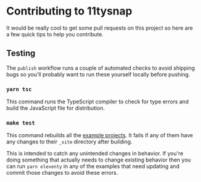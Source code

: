 Contributing to 11tysnap
========================

It would be really cool to get some pull requests on this project so here are a
few quick tips to help you contribute.

## Testing

The `publish` workflow runs a couple of automated checks to avoid shipping bugs
so you'll probably want to run these yourself locally before pushing.

### `yarn tsc`

This command runs the TypeScript compiler to check for type errors and build
the JavaScript file for distribution.

### `make test`

This command rebuilds all the [example projects][examples]. It fails if any of
them have any changes to their `_site` directory after building.

This is intended to catch any unintended changes in behavior. If you're doing
something that actually needs to change existing behavior then you can run
`yarn eleventy` in any of the examples that need updating and commit those
changes to avoid these errors.

[examples]: https://github.com/henrycatalinismith/11tysnap/tree/trunk/examples

